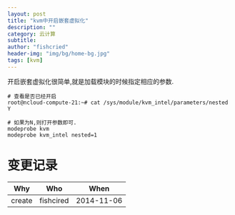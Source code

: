 ```yaml
---
layout: post
title: "kvm中开启嵌套虚拟化"
description: ""
category: 云计算
subtitle:
author: "fishcried"
header-img: "img/bg/home-bg.jpg"
tags: [kvm]
---
```


开启嵌套虚拟化很简单,就是加载模块的时候指定相应的参数.

    # 查看是否已经开启
    root@ncloud-compute-21:~# cat /sys/module/kvm_intel/parameters/nested
    Y

    # 如果为N,则打开参数即可.
    modeprobe kvm
    modeprobe kvm_intel nested=1

# 变更记录

|Why | Who | When |
|----|-----|------|
|create|fishcired|2014-11-06 |

